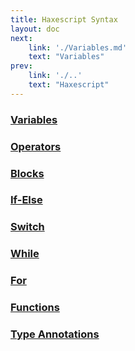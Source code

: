 ```yaml
---
title: Haxescript Syntax
layout: doc
next: 
    link: './Variables.md'
    text: "Variables"
prev: 
    link: './..'
    text: "Haxescript"
---
```


### [Variables](./Variables.md)
### [Operators](./Operators.md)
### [Blocks](./Blocks.md)
### [If-Else](./If.md)
### [Switch](./Switch.md)
### [While](./While.md)
### [For](./For.md)
### [Functions](./Functions.md)
### [Type Annotations](./TypeAnnotations.md)